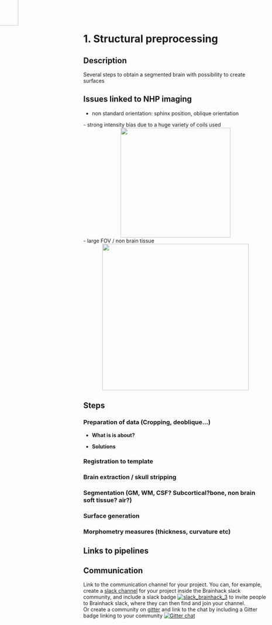 
# 1. Structural preprocessing

## Description
Several steps to obtain a segmented brain with possibility to create surfaces

<a name="issues"></a> 
## Issues linked to NHP imaging
- non standard orientation: sphinx position, oblique orientation
<div style="text-align:center"><img src="../images/misorientation.png" style="position:absolute; top:-10px; left:-30px; width:80px; height:80px; border:none;"  width="400" align="middle"></div>
- strong intensity bias due to a huge variety of coils used
<div style="text-align:center"><img src="../images/bias.png" width="300" align="middle"></div>
- large FOV / non brain tissue
<div style="text-align:center"><img src="../images/non_brain.png" width="400" align="middle"></div>

<a name="steps"></a> 
## Steps
<a name="steps"></a> 
### Preparation of data (Cropping, deoblique…)

- **What is is about?**

- **Solutions**
<a name="registration"></a>  
### Registration to template
<a name="extraction"></a> 
### Brain extraction / skull stripping
<a name="segmentation"></a> 
### Segmentation (GM, WM, CSF? Subcortical?bone, non brain soft tissue? air?)
<a name="surf"></a> 
### Surface generation
<a name="measures"></a> 
### Morphometry measures (thickness, curvature etc)

<a name="links"></a> 
## Links to pipelines

<a name="communication"></a> 
## Communication
Link to the communication channel for your project. You can, for example, create a [slack channel](https://brainhack-slack-invite.herokuapp.com/) for your project inside the Brainhack slack community, and include a slack badge [![slack_brainhack_3](https://user-images.githubusercontent.com/6297454/47951457-5b37b780-df61-11e8-9d77-7b5a4c7af875.png)](https://brainhack-slack-invite.herokuapp.com/) to invite people to Brainhack slack, where they can then find and join your channel.  
Or create a community on [gitter](https://gitter.im/) and link to the chat by including a Gitter badge linking to your community 
[![Gitter chat](https://badges.gitter.im/gitterHQ/gitter.png)](https://gitter.im/yourRoom/Lobby#)







